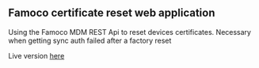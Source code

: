 ## Famoco certificate reset web application

Using the Famoco MDM REST Api to reset devices certificates.
Necessary when getting sync auth failed after a factory reset

Live version [here](https://famoco-certreset.herokuapp.com/)